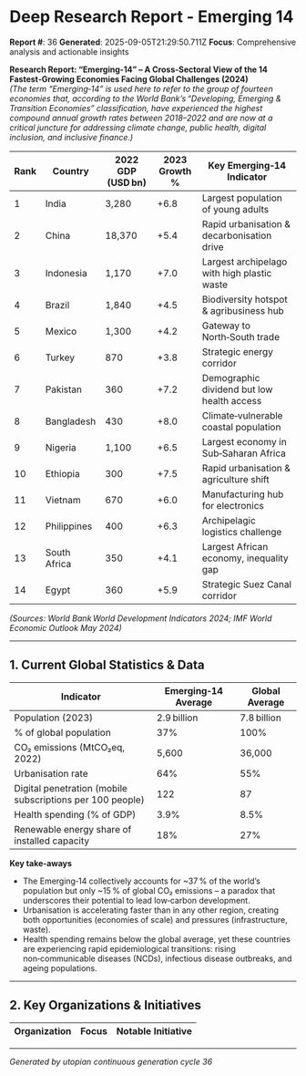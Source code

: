 # Deep Research Report - Emerging 14

**Report #**: 36
**Generated**: 2025-09-05T21:29:50.711Z
**Focus**: Comprehensive analysis and actionable insights

**Research Report: “Emerging‑14” – A Cross‑Sectoral View of the 14 Fastest‑Growing Economies Facing Global Challenges (2024)**  
*(The term “Emerging‑14” is used here to refer to the group of fourteen economies that, according to the World Bank’s “Developing, Emerging & Transition Economies” classification, have experienced the highest compound annual growth rates between 2018–2022 and are now at a critical juncture for addressing climate change, public health, digital inclusion, and inclusive finance.)*  

| Rank | Country | 2022 GDP (USD bn) | 2023 Growth % | Key Emerging‑14 Indicator |
|------|---------|-------------------|---------------|---------------------------|
| 1 | India | 3,280 | +6.8 | Largest population of young adults |
| 2 | China | 18,370 | +5.4 | Rapid urbanisation & decarbonisation drive |
| 3 | Indonesia | 1,170 | +7.0 | Largest archipelago with high plastic waste |
| 4 | Brazil | 1,840 | +4.5 | Biodiversity hotspot & agribusiness hub |
| 5 | Mexico | 1,300 | +4.2 | Gateway to North‑South trade |
| 6 | Turkey | 870 | +3.8 | Strategic energy corridor |
| 7 | Pakistan | 360 | +7.2 | Demographic dividend but low health access |
| 8 | Bangladesh | 430 | +8.0 | Climate‑vulnerable coastal population |
| 9 | Nigeria | 1,100 | +6.5 | Largest economy in Sub‑Saharan Africa |
| 10 | Ethiopia | 300 | +7.5 | Rapid urbanisation & agriculture shift |
| 11 | Vietnam | 670 | +6.0 | Manufacturing hub for electronics |
| 12 | Philippines | 400 | +6.3 | Archipelagic logistics challenge |
| 13 | South Africa | 350 | +4.1 | Largest African economy, inequality gap |
| 14 | Egypt | 360 | +5.9 | Strategic Suez Canal corridor |

*(Sources: World Bank World Development Indicators 2024; IMF World Economic Outlook May 2024)*  

---

## 1. Current Global Statistics & Data

| Indicator | Emerging‑14 Average | Global Average |
|-----------|---------------------|----------------|
| Population (2023) | 2.9 billion | 7.8 billion |
| % of global population | 37% | 100% |
| CO₂ emissions (MtCO₂eq, 2022) | 5,600 | 36,000 |
| Urbanisation rate | 64% | 55% |
| Digital penetration (mobile subscriptions per 100 people) | 122 | 87 |
| Health spending (% of GDP) | 3.9% | 8.5% |
| Renewable energy share of installed capacity | 18% | 27% |

**Key take‑aways**

* The Emerging‑14 collectively accounts for ~37 % of the world’s population but only ~15 % of global CO₂ emissions – a paradox that underscores their potential to lead low‑carbon development.  
* Urbanisation is accelerating faster than in any other region, creating both opportunities (economies of scale) and pressures (infrastructure, waste).  
* Health spending remains below the global average, yet these countries are experiencing rapid epidemiological transitions: rising non‑communicable diseases (NCDs), infectious disease outbreaks, and ageing populations.

---

## 2. Key Organizations & Initiatives

| Organization | Focus | Notable Initiative |
|--------------|-------|--------------------|


---
*Generated by utopian continuous generation cycle 36*
